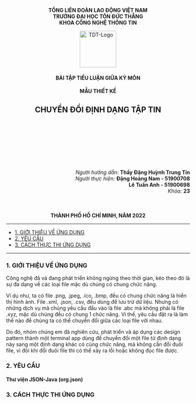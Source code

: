 <div align="center">

**TỔNG LIÊN ĐOÀN LAO ĐỘNG VIỆT NAM**<br>
**TRƯỜNG ĐẠI HỌC TÔN ĐỨC THẮNG**<br>
**KHOA CÔNG NGHỆ THÔNG TIN**

<img src="https://upload.wikimedia.org/wikipedia/vi/1/1b/TĐT_logo.png"  alt="TDT-Logo" width="100"> 

#### BÀI TẬP TIỂU LUẬN GIỮA KỲ MÔN
#### MẪU THIẾT KẾ 

## CHUYỂN ĐỔI ĐỊNH DẠNG TẬP TIN

</div>

<div align="right" style="margin-top: 150px">

*Người hướng dẫn:* **Thầy Đặng Huỳnh Trung Tín** <br>
*Người thực hiện:* **Đặng Hoàng Nam - 51900708** <br>
                   **Lê Tuấn Anh - 51900698** <br>
*Khóa:* **23**

</div>

<div align="center" style="margin-top: 50px">

**THÀNH PHỐ HỒ CHÍ MINH, NĂM 2022**

</div>

---
  - [1. GIỚI THIỆU VỀ ỨNG DỤNG](#1-giới-thiệu-về-ứng-dụng)
  - [2. YÊU CẦU](#2-yêu-cầu)
  - [3. CÁCH THỰC THI ỨNG DỤNG](#3-cách-thực-thi-ứng-dụng)
---

### 1. GIỚI THIỆU VỀ ỨNG DỤNG

Công nghệ đã và đang phát triển không ngừng theo thời gian, kéo theo đó là sự đa dạng về các loại file mặc dù chúng có chung chức năng. 

Ví dụ như, ta có file .png, .jpeg, .ico, .bmp, đều có chung chức năng là hiển thị hình ảnh. File .xml, .json, .csv, đều dùng để lưu trữ dữ liệu. Nhưng có những dịch vụ mà chúng yêu cầu đầu vào là file .abc mà không phải là file .xyz, mặc dù chúng đều có chung 1 chức năng. Vì thế, yêu cầu đặt ra là làm thế nào để chúng ta có thể chuyển đổi giữa các loại file với nhau.

Do đó, nhóm chúng em đã nghiên cứu, phát triển và áp dụng các design pattern thành một terminal app dùng để chuyển đổi một file từ định dạng này sang một định dạng khác có cùng chức năng, mà không cần đổi đuôi file, vì đôi khi đổi đuôi file thì có thể xảy ra lỗi hoặc không đọc file được.

### 2. YÊU CẦU

#### Thư viện JSON-Java (org.json)

### 3. CÁCH THỰC THI ỨNG DỤNG

